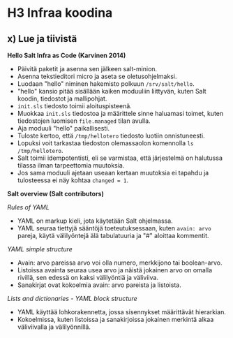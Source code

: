 # H3 Infraa koodina
## x) Lue ja tiivistä
**Hello Salt Infra as Code (Karvinen 2014)**
* Päivitä paketit ja asenna sen jälkeen salt-minion.
* Asenna tekstieditori micro ja aseta se oletusohjelmaksi.
* Luodaan "hello" niminen hakemisto polkuun `/srv/salt/hello`.
* "hello" kansio pitää sisällään kaiken moduuliin liittyvän, kuten Salt koodin, tiedostot ja mallipohjat.
* `init.sls` tiedosto toimii aloituspisteenä.
* Muokkaa `init.sls` tiedostoa ja määrittele sinne haluamasi toimet, kuten tiedostojen luomisen `file.managed` tilan avulla.
* Aja moduuli "hello" paikallisesti.
* Tuloste kertoo, että `/tmp/hellotero` tiedosto luotiin onnistuneesti.
* Lopuksi voit tarkastaa tiedoston olemassaolon komennolla `ls /tmp/hellotero`.
* Salt toimii idempotentisti, eli se varmistaa, että järjestelmä on halutussa tilassa ilman tarpeettomia muutoksia.
* Jos sama moduuli ajetaan useaan kertaan muutoksia ei tapahdu ja tulosteessa ei näy kohtaa `changed = 1`.

**Salt overview (Salt contributors)**

*Rules of YAML*
* YAML on markup kieli, jota käytetään Salt ohjelmassa.
* YAML seuraa tiettyjä sääntöjä toeteutuksessaan, kuten `avain: arvo` pareja, käytä välilyöntejä älä tabulatuuria ja "#" aloittaa kommentit.
  
*YAML simple structure*
* Avain: arvo pareissa arvo voi olla numero, merkkijono tai boolean-arvo.
* Listoissa avainta seuraa usea arvo ja näistä jokainen arvo on omalla rivillä, sen edessä on kaksi välilyöntiä ja väliviiva.
* Sanakirjat ovat kokoelmia avain: arvo pareista ja listoista.
  
*Lists and dictionaries - YAML block structure*
* YAML käyttää lohkorakennetta, jossa sisennykset määrittävät hierarkian.
* Kokoelmissa, kuten listoissa ja sanakirjoissa jokainen merkintä alkaa väliviivalla ja välilyönnillä.
